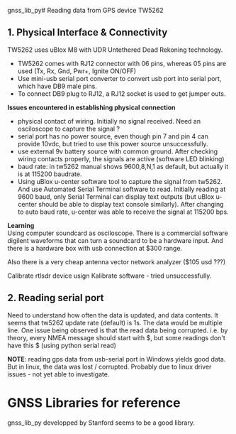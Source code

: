 gnss_lib_py# Reading data from GPS device  TW5262

## 1. Physical Interface & Connectivity  
TW5262 uses uBlox M8 with UDR Untethered Dead Rekoning technology.
- TW5262 comes with RJ12 connector with 06 pins, whereas 05 pins are used (Tx, Rx, Gnd, Pwr+, Ignite ON/OFF)
- Use mini-usb serial port converter to convert usb port into serial port, which have DB9 male pins.
- To connect DB9 plug to RJ12, a RJ12 socket is used to get jumper outs.

**Issues encountered in establishing physical connection**  
- physical contact of wiring. Initially no signal received. Need an osciloscope to capture the signal ?
- serial port has no power source, even though pin 7 and pin 4 can provide 10vdc, but tried to use this power source unsuccessfully.
- use external 9v battery source with common ground. After checking wiring contacts properly, the signals are active (software LED blinking)
- baud rate: in tw5262 manual shows 9600,8,N,1 as default, but actually it is at 115200 baudrate.
- Using uBlox u-center software tool to capture the signal from tw5262. And use Automated Serial Terminal software to read. Initially reading at 9600 baud, only Serial Terminal can display text outputs (but uBlox u-center should be able to display text console similarly). After changing to auto baud rate, u-center was able to receive the signal at 115200 bps.

**Learning**  
Using computer soundcard as osciloscope. There is  a commercial software digilent waveforms that can turn a soundcard to be a hardware input. And there is a hardware box with usb connection at $300 range.  

Also there is a very cheap antenna vector network analyzer ($105 usd ???)  

Calibrate rtlsdr device usign Kalibrate software - tried unsuccessfully.  

## 2. Reading serial port    
Need to understand how often the data is updated, and data contents.
It seems that tw5262 update rate (default) is 1s. The data would be multiple line.
One issue being observed is that the read data being corrupted. i.e. by theory, every NMEA message should start with $, but some readings don't have this $ (using python serial read)

**NOTE**: reading gps data from usb-serial port in Windows yields good data. But in linux, the data was lost / corrupted. Probably due to linux driver issues - not yet able to investigate.  

# GNSS Libraries for reference  
gnss_lib_py developped by Stanford seems to be a good library.  

